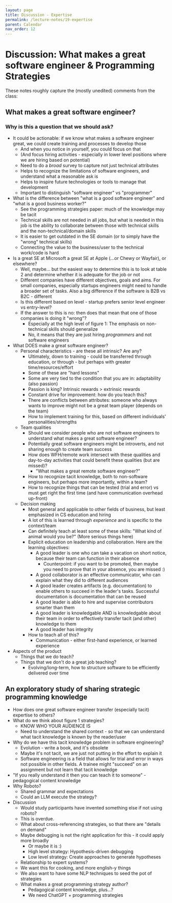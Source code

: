 ```yaml
---
layout: page
title: Discussion - Expertise
permalink: /lecture-notes/19-expertise
parent: Calendar
nav_order: 12
---
```

# Discussion: What makes a great software engineer & Programming Strategies
These notes roughly capture the (mostly unedited) comments from the class:

## What makes a great software engineer?
### Why is this a question that we should ask?
* It could be actionable: if we know what makes a software engineer great, we could create training and processes to develop those
	* And when you notice in yourself, you could focus on that
	* (And focus hiring activities - especially in lower level positions where we are hiring based on potential)
	* Need to do a *broad* survey to capture not just technical attributes
	* Helps to recognize the limitations of software engineers, and understand what a reasonable ask is
	* Helps to inspire future technologies or tools to manage that development
	* Important to distinguish "software engineer" vs "programmer"
* What is the difference between "what is a good software engineer" and "what is a good business worker?"
	* See the programming strategies paper: much of the knowledge may be tacit
	* Technical skills are not needed in all jobs, but what is needed in this job is the ability to collaborate between those with technical skills and the non-technical/domain skills 
	* It is easier to get outdated in the SE domain (or to simply have the "wrong" technical skills)
	* Connecting the value to the business/user to the technical work/code is hard
* Is a great SE at Microsoft a great SE at Apple (...or Chewy or Wayfair), or elsewhere?
	* Well, maybe... but the easiest way to determine this is to look at table 2 and determine whether it is adequate for the job or not
	* Different companies have different objectives, goals and aims. For small companies, especially startups engineers might need to handle a broader set of tasks. Also a big difference if the software is B2B vs B2C - different
	* Is this different based on level - startup prefers senior level engineer vs entry-level?
	* If the answer to this is no: then does that mean that one of those companies is doing it "wrong"?
		* Especially at the high level of figure 1: The emphasis on non-technical skills should generalize
		* No, it means that they are just hiring *programmers* and not software engineers
* What DOES make a great software engineer?
	* Personal characteristics - are these all intrinsic? Are any?
		* Ultimately, down to training - could be transferred through education, or through - but perhaps with greater time/resources/effort
		* Some of these are "hard lessons"
		* Some are very tied to the condition that you are in: adaptability (also passion)
		* Passion is king? Intrinsic rewards > extrinsic rewards
		* Constant drive for improvement: how do you teach this?
		* There are conflicts between attributes: someone who always wants to improve might not be a great team player (depends on the team)
		* How to implement training for this, based on different individuals' personalities/strengths
	* Team qualities
		* Should we consider people who are not software engineers to understand what makes a great software engineer?
		* Potentially great software engineers might be introverts, and not sharing enough to create team success
		* How does WFH/remote work intersect with these qualities and day-to-day activities that could benefit these qualities (but are missed)?
			* "What makes a great remote software engineer?"
		* How to recognize tacit knowledge, both to non-software engineers, but perhaps more importantly, within a team?
		* How to recognize things that can be tested (trial and error) vs must get right the first time (and have communication overhead up-front)
	* Decision making
		* Most general and applicable to other fields of business, but least emphasized in CS education and hiring
		* A lot of this is learned through *experience* and is specific to the context/team
		* Can definitely teach at least some of these skills: "What kind of animal would you be?" (More serious things here)
		* Explicit education on leadership and collaboration. Here are the learning objectives:
			* A good leader is one who can take a vacation on short notice, because their team can function in their absence
				* Counterpoint: if you want to be promoted, then maybe you need to prove that in your absence, you are missed :)
			* A good collaborator is an effective communicator, who can explain what they did to different audiences
			* A good leader creates artifacts (e.g. documentation) to enable others to succeed in the leader's tasks. Successful documentation is documentation that can be reused
			* A good leader is able to hire and supervise contributors smarter than them
			* A good leader is knowledgable AND is knowledgable about their team in order to effectively transfer tacit (and other) knowledge to them
			* A good leader has integrity
		* How to teach all of this?
			* Communication - either first-hand experience, or learned experience
* Aspects of the product
	* Things that we do teach?
	* Things that we don't do a great job teaching?
		* Evolving/long-term, how to structure software to be efficiently delivered over time

## An exploratory study of sharing strategic programming knowledge
* How does one great software engineer transfer (especially tacit) expertise to others?
* What do we think about figure 1 strategies?
	* KNOW WHO YOUR AUDIENCE IS
	* Need to understand the shared context - so that we can understand what tacit knowledge is known by the reader/user
*  Why do we have this tacit knowledge problem in software engineering?
	* Evolution - write a book, and it's obsolete
	* Maybe it's not tacit, we are just not putting in the effort to explain it
	* Software engineering is a field that allows for trial and error in ways not possible in other fields. A trainee might "succeed" on an assignment but not learn that tacit knowledge
* "If you really understand it then you can teach it to someone" - pedagogical content knowledge
* Why Roboto?
	* Shared grammar and expectations 
	* Could an LLM execute the strategy?
* Discussion
	* Would study participants have invented something else if not using roboto?
	* This is overdue.
	* What about cross-referencing strategies, so that there are "details on demand"
	* Maybe debugging is not the right application for this - it could apply more broadly
		* Or maybe it is :)
		* High level strategy: Hypothesis-driven debugging
		* Low level strategy: Create approaches to generate hypotheses
	* Relationship to expert systems?
	* We want this for cooking, and more english-y things
	* We also want to have some NLP techniques to seed the pot of strategies
	* What makes a great programming strategy author?
		* Pedagogical content knowledge, plus...?
		* We need ChatGPT + programming strategies